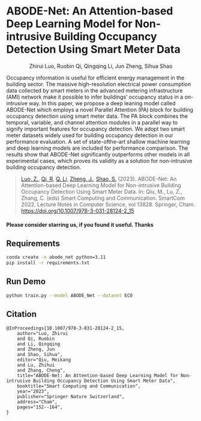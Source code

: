 # ABODE-Net: An Attention-based Deep Learning Model for Non-intrusive Building Occupancy Detection Using Smart Meter Data

<div style="text-align: center;">Zhirui Luo, Ruobin Qi, Qingqing Li, Jun Zheng, Sihua Shao</div>

Occupancy information is useful for efficient energy management in the building sector. The massive high-resolution electrical power consumption data collected by smart meters in the advanced metering
infrastructure (AMI) network make it possible to infer buildings’ occupancy status in a on-intrusive way. In this paper, we propose a deep leaning model called ABODE-Net which employs a novel Parallel Attention (PA) block for building occupancy detection using smart meter data. The PA block combines the temporal, variable, and channel attention modules in a parallel way to signify important features for occupancy detection. We adopt two smart meter datasets widely used for building occupancy detection in our performance evaluation. A set of state-ofthe-art shallow machine learning and deep learning models are included for performance comparison. The results show that ABODE-Net significantly outperforms other models in all experimental cases, which proves its validity as a solution for non-intrusive building occupancy detection.

> [Luo, Z.](https://scholar.google.com/citations?user=CrXvC5QAAAAJ&hl=en&authuser=1), [Qi, R](https://scholar.google.com/citations?hl=en&user=zWSnNzUAAAAJ), [Q. Li](https://scholar.google.com/citations?hl=en&user=ChBBxKEAAAAJ), [Zheng, J.](https://scholar.google.com/citations?user=dkcEhUYAAAAJ&hl=en&authuser=1), [Shao, S.](https://scholar.google.com/citations?hl=en&user=ew6xtt0AAAAJ) (2023). ABODE-Net: An Attention-based Deep Learning Model for Non-intrusive Building Occupancy Detection Using Smart Meter Data. In: Qiu, M., Lu, Z., Zhang, C. (eds) Smart Computing and Communication. SmartCom 2022. Lecture Notes in Computer Science, vol 13828. Springer, Cham. https://doi.org/10.1007/978-3-031-28124-2_15

#### Please consider starring us, if you found it useful. Thanks

## Requirements
```bash
conda create -n abode_net python=3.11
pip install -r requirements.txt

```

## Run Demo
```bash
python train.py --model ABODE_Net --dataset ECO
```

## Citation

```bibtext
@InProceedings{10.1007/978-3-031-28124-2_15,
    author="Luo, Zhirui
    and Qi, Ruobin
    and Li, Qingqing
    and Zheng, Jun
    and Shao, Sihua",
    editor="Qiu, Meikang
    and Lu, Zhihui
    and Zhang, Cheng",
    title="ABODE-Net: An Attention-based Deep Learning Model for Non-intrusive Building Occupancy Detection Using Smart Meter Data",
    booktitle="Smart Computing and Communication",
    year="2023",
    publisher="Springer Nature Switzerland",
    address="Cham",
    pages="152--164",
}
```
